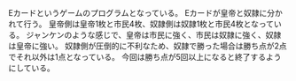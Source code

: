 Eカードというゲームのプログラムとなっている。
Eカードが皇帝と奴隷に分かれて行う。
皇帝側は皇帝1枚と市民4枚、奴隷側は奴隷1枚と市民4枚となっている。
ジャンケンのような感じで、皇帝は市民に強く、市民は奴隷に強く、奴隷は皇帝に強い。
奴隷側が圧倒的に不利なため、奴隷で勝った場合は勝ち点が2点でそれ以外は1点となっている。
今回は勝ち点が5回以上になると終了するようにしている。